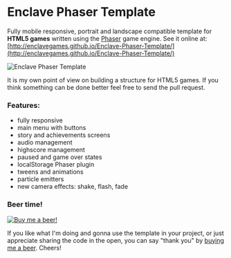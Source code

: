 # Enclave Phaser Template

Fully mobile responsive, portrait and landscape compatible template for **HTML5 games** written using the [Phaser](http://phaser.io/) game engine. See it online at: [http://enclavegames.github.io/Enclave-Phaser-Template/](http://enclavegames.github.io/Enclave-Phaser-Template/)

![Enclave Phaser Template](https://enclavegames.github.io/Enclave-Phaser-Template/img/enclave-phaser-template.png)

It is my own point of view on building a structure for HTML5 games. If you think something can be done better feel free to send the pull request.

### Features:

- fully responsive
- main menu with buttons
- story and achievements screens
- audio management
- highscore management
- paused and game over states
- localStorage Phaser plugin
- tweens and animations
- particle emitters
- new camera effects: shake, flash, fade

### Beer time!

[![Buy me a beer!](https://enclavegames.github.io/Enclave-Phaser-Template/img/banner-beer.png)](https://www.paypal.me/end3r)

If you like what I'm doing and gonna use the template in your project, or just appreciate sharing the code in the open, you can say "thank you" by <a href="https://www.paypal.me/end3r">buying me a beer</a>. Cheers!